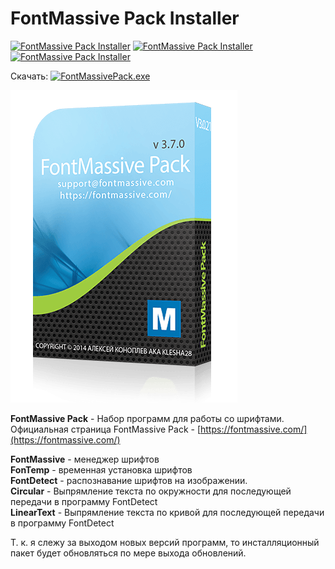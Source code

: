 # FontMassive Pack Installer

[![FontMassive Pack Installer](https://img.shields.io/github/release/ProjectSoft-STUDIONIONS/FontMassivePackInstaller.svg?style=for-the-badge)](https://github.com/ProjectSoft-STUDIONIONS/FontMassivePackInstaller/releases/latest) [![FontMassive Pack Installer](https://img.shields.io/github/downloads/ProjectSoft-STUDIONIONS/FontMassivePackInstaller/total.svg?label=%D0%A1%D0%9A%D0%90%D0%A7%D0%95%D0%9D%D0%9E&style=for-the-badge)](https://github.com/ProjectSoft-STUDIONIONS/FontMassivePackInstaller/releases/latest/download/FontMassivePack.exe) [![FontMassive Pack Installer](https://img.shields.io/github/repo-size/ProjectSoft-STUDIONIONS/FontMassivePackInstaller.svg?style=for-the-badge)](https://github.com/ProjectSoft-STUDIONIONS/FontMassivePackInstaller)

Скачать: [![FontMassivePack.exe](https://img.shields.io/github/downloads/ProjectSoft-STUDIONIONS/FontMassivePackInstaller/total.svg?label=%D0%A1%D0%9A%D0%90%D0%A7%D0%95%D0%9D%D0%9E&style=for-the-badge "FontMassivePack.exe")](https://github.com/ProjectSoft-STUDIONIONS/FontMassivePackInstaller/releases/latest/download/FontMassivePack.exe) 

![FontMassive Pack Installer](docs/images/mokup.png)

**FontMassive Pack** - Набор программ для работы со шрифтами.   
Официальная страница FontMassive Pack - [https://fontmassive.com/](https://fontmassive.com/)

**FontMassive** - менеджер шрифтов   
**FonTemp** - временная установка шрифтов   
**FontDetect** - распознавание шрифтов на изображении.   
**Circular** - Выпрямление текста по окружности для последующей передачи в программу FontDetect   
**LinearText** - Выпрямление текста по кривой для последующей передачи в программу FontDetect

Т. к. я слежу за выходом новых версий программ, то инсталляционный пакет будет обновляться по мере выхода обновлений. 
